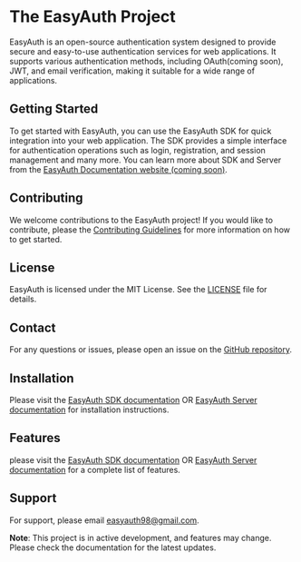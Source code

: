 # The EasyAuth Project 
EasyAuth is an open-source authentication system designed to provide secure and easy-to-use authentication services for web applications. It supports various authentication methods, including OAuth(coming soon), JWT, and email verification, making it suitable for a wide range of applications.

## Getting Started
To get started with EasyAuth, you can use the EasyAuth SDK for quick integration into your web application. The SDK provides a simple interface for authentication operations such as login, registration, and session management and many more. You can learn more about SDK and Server from the [EasyAuth Documentation website (coming soon)]().

## Contributing
We welcome contributions to the EasyAuth project! If you would like to contribute, please the [Contributing Guidelines](CONTRIBUTING.md) for more information on how to get started.

## License
EasyAuth is licensed under the MIT License. See the [LICENSE](LICENSE) file for details. 

## Contact
For any questions or issues, please open an issue on the [GitHub repository](https://github.com/Mythsoul/EasyAuth/issues).

## Installation
Please visit the [EasyAuth SDK documentation](auth-sdk/README.md) OR [EasyAuth Server documentation](authserver/README.md) for installation instructions.

## Features 
  please visit the [EasyAuth SDK documentation](auth-sdk/README.md) OR [EasyAuth Server documentation](authserver/README.md) for a complete list of features.

## Support
For support, please email [easyauth98@gmail.com](mailto:easyauth98@gmail.com).


   **Note**: This project is in active development, and features may change. Please check the documentation for the latest updates. 

